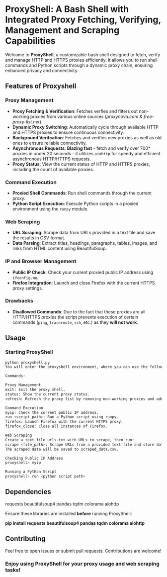 # ProxyShell: A Bash Shell with Integrated Proxy Fetching, Verifying, Management and Scraping Capabilities

Welcome to **ProxyShell**, a customizable bash shell designed to fetch, verify and manage HTTP and HTTPS proxies efficiently. It allows you to run shell commands and Python scripts through a dynamic proxy chain, ensuring enhanced privacy and connectivity.

## Features of Proxyshell

### Proxy Management
- **Proxy Fetching & Verification**: Fetches verfies and filters out non-working proxies from various online sources (*proxynova.com & free-proxy-list.net*).
- **Dynamic Proxy Switching**: Automatically cycle through available HTTP and HTTPS proxies to ensure continuous connectivity.
- **Background Verifcation**: Fetches and verifies new proxies as well as old ones to ensure reliable connectivity.
- **Asynchronous Requests**: **Blazing fast** - fetch and verify over 700* proxies in under 20 seconds - it utilizes `aiohttp` for speedy and efficient asynchronous HTTP/HTTPS requests.
- **Proxy Status**: View the current status of HTTP and HTTPS proxies, including the count of available proxies.

### Command Execution
- **Proxied Shell Commands**: Run shell commands through the current proxy.
- **Python Script Execution**: Execute Python scripts in a proxied environment using the `runpy` module.

### Web Scraping
- **URL Scraping**: Scrape data from URLs provided in a text file and save the results in CSV format.
- **Data Parsing**: Extract titles, headings, paragraphs, tables, images, and links from HTML content using BeautifulSoup.

### IP and Browser Management
- **Public IP Check**: Check your current proxied public IP address using `ifconfig.me`.
- **Firefox Integration**: Launch and close Firefox with the current HTTPS proxy settings.

### Drawbacks
- **Disallowed Commands**: Due to the fact that these proxies are all HTTP/HTTPS proxies the script prevents execution of certain commands (`ping`, `traceroute`, `ssh`, etc.) as they **will not work**.

## Usage

### Starting ProxyShell
```bash
python proxyshell.py
You will enter the proxyshell environment, where you can use the following commands after it automatically fetches and verifies proxies.

Commands:

Proxy Management
exit: Exit the proxy shell.
status: Show the current proxy status.
refresh: Refresh the proxy list by removing non-working proxies and adding new ones.

Command Execution
myip: Check the current public IP address.
run <script_path>: Run a Python script using runpy.
firefox: Launch Firefox with the current HTTPS proxy.
firefox_close: Close all instances of Firefox.

Web Scraping
Create a text file urls.txt with URLs to scrape, then run:
scrape <file_path>: Scrape URLs from a provided text file and store data in CSV format:
The scraped data will be saved to scraped_data.csv.

Checking Public IP Address
proxyshell> myip

Running a Python Script
proxyshell> run <python script path>
```
## Dependencies

requests
beautifulsoup4
pandas
tqdm
colorama
aiohttp

Ensure these libraries are installed **before** running ProxyShell:

**pip install requests beautifulsoup4 pandas tqdm colorama aiohttp**

## Contributing
Feel free to open issues or submit pull requests. Contributions are welcome!

### Enjoy using ProxyShell for your proxy usage and web scraping tasks!
